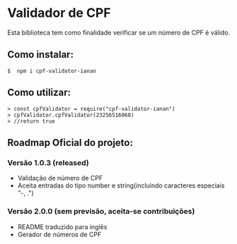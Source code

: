 # Validador de CPF

Esta biblioteca tem como finalidade verificar se um número de CPF é válido.

## Como instalar:

    $  npm i cpf-validator-ianan

## Como utilizar:

    > const cpfValidator = require("cpf-validator-ianan")
    > cpfValidator.cpfValidator(23256516068)
    > //return true

## Roadmap Oficial do projeto:

###  Versão 1.0.3 (released)

 - Validação de número de CPF 
 - Aceita entradas do tipo number e string(incluindo caracteres especiais "-, .")

### Versão 2.0.0 (sem previsão, aceita-se contribuições)

- README traduzido para inglês
- Gerador de números de CPF